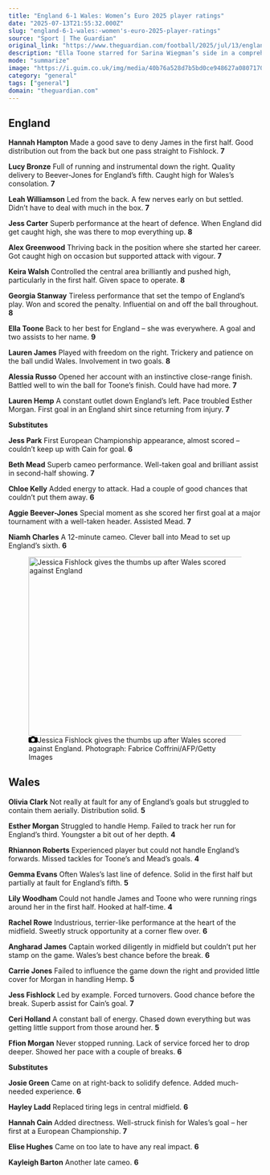 ```yaml
---
title: "England 6-1 Wales: Women’s Euro 2025 player ratings"
date: "2025-07-13T21:55:32.000Z"
slug: "england-6-1-wales:-women's-euro-2025-player-ratings"
source: "Sport | The Guardian"
original_link: "https://www.theguardian.com/football/2025/jul/13/england-6-1-wales-womens-euro-2025-player-ratings"
description: "Ella Toone starred for Sarina Wiegman’s side in a comprehensive victory, while Jess Fishlock was impressive despite defeat Hannah Hampton Made a good save to deny James in the first half. Good distribution out from the back but one pass straight to Fishlock. 7  Continue reading..."
mode: "summarize"
image: "https://i.guim.co.uk/img/media/40b76a528d7b5bd0ce948627a08071708e89ff0a/160_378_2357_1886/master/2357.jpg?width=1200&height=630&quality=85&auto=format&fit=crop&overlay-align=bottom%2Cleft&overlay-width=100p&overlay-base64=L2ltZy9zdGF0aWMvb3ZlcmxheXMvdGctZGVmYXVsdC5wbmc&enable=upscale&s=51c0761b13efa21e64f454eac02e6190"
category: "general"
tags: ["general"]
domain: "theguardian.com"
---
```

<div id="readability-page-1" class="page"><div id="maincontent"><h2 id="england">England</h2><p><strong>Hannah Hampton</strong> Made a good save to deny James in the first half. Good distribution out from the back but one pass straight to Fishlock. <strong>7</strong></p><p><strong>Lucy Bronze</strong> Full of running and instrumental down the right. Quality delivery to Beever-Jones for England’s fifth. Caught high for Wales’s consolation. <strong>7</strong></p><p><strong>Leah Williamson</strong> Led from the back. A few nerves early on but settled. Didn’t have to deal with much in the box. <strong>7</strong></p><p><strong>Jess Carter</strong> Superb performance at the heart of defence. When England did get caught high, she was there to mop everything up. <strong>8</strong></p><p><strong>Alex Greenwood</strong> Thriving back in the position where she started her career. Got caught high on occasion but supported attack with vigour. <strong>7</strong></p><p><strong>Keira Walsh</strong> Controlled the central area brilliantly and pushed high, particularly in the first half. Given space to operate. <strong>8</strong></p><p><strong>Georgia Stanway</strong> Tireless performance that set the tempo of England’s play. Won and scored the penalty. Influential on and off the ball throughout. <strong>8</strong></p><p><strong>Ella Toone</strong> Back to her best for England – she was everywhere. A goal and two assists to her name. <strong>9</strong></p><p><strong>Lauren James</strong> Played with freedom on the right. Trickery and patience on the ball undid Wales. Involvement in two goals. <strong>8</strong></p><p><strong>Alessia Russo</strong> Opened her account with an instinctive close-range finish. Battled well to win the ball for Toone’s finish. Could have had more. <strong>7</strong></p><p><strong>Lauren Hemp</strong> A constant outlet down England’s left. Pace troubled Esther Morgan. First goal in an England shirt since returning from injury. <strong>7</strong></p><p><strong>Substitutes</strong></p><p><strong>Jess Park</strong> First European Championship appearance, almost scored – couldn’t keep up with Cain for goal. <strong>6</strong></p><p><strong>Beth Mead</strong> Superb cameo performance. Well-taken goal and brilliant assist in second-half showing. <strong>7</strong></p><p><strong>Chloe Kelly</strong> Added energy to attack. Had a couple of good chances that couldn’t put them away. <strong>6</strong></p><p><strong>Aggie Beever-Jones</strong> Special moment as she scored her first goal at a major tournament with a well-taken header. Assisted Mead. <strong>7</strong></p><p><strong>Niamh Charles</strong> A 12-minute cameo. Clever ball into Mead to set up England’s sixth. <strong>6</strong></p><figure id="a13ce5b1-6616-4fd9-a322-61f57852fadf" data-spacefinder-role="inline" data-spacefinder-type="model.dotcomrendering.pageElements.ImageBlockElement"><div id="img-2"><picture><source srcset="https://i.guim.co.uk/img/media/3cfca0b1953c49a8d0f68dd08d463ac582275e63/261_0_3840_3071/master/3840.jpg?width=620&amp;dpr=2&amp;s=none&amp;crop=none" media="(min-width: 660px) and (-webkit-min-device-pixel-ratio: 1.25), (min-width: 660px) and (min-resolution: 120dpi)"><source srcset="https://i.guim.co.uk/img/media/3cfca0b1953c49a8d0f68dd08d463ac582275e63/261_0_3840_3071/master/3840.jpg?width=620&amp;dpr=1&amp;s=none&amp;crop=none" media="(min-width: 660px)"><source srcset="https://i.guim.co.uk/img/media/3cfca0b1953c49a8d0f68dd08d463ac582275e63/261_0_3840_3071/master/3840.jpg?width=605&amp;dpr=2&amp;s=none&amp;crop=none" media="(min-width: 480px) and (-webkit-min-device-pixel-ratio: 1.25), (min-width: 480px) and (min-resolution: 120dpi)"><source srcset="https://i.guim.co.uk/img/media/3cfca0b1953c49a8d0f68dd08d463ac582275e63/261_0_3840_3071/master/3840.jpg?width=605&amp;dpr=1&amp;s=none&amp;crop=none" media="(min-width: 480px)"><source srcset="https://i.guim.co.uk/img/media/3cfca0b1953c49a8d0f68dd08d463ac582275e63/261_0_3840_3071/master/3840.jpg?width=445&amp;dpr=2&amp;s=none&amp;crop=none" media="(min-width: 320px) and (-webkit-min-device-pixel-ratio: 1.25), (min-width: 320px) and (min-resolution: 120dpi)"><source srcset="https://i.guim.co.uk/img/media/3cfca0b1953c49a8d0f68dd08d463ac582275e63/261_0_3840_3071/master/3840.jpg?width=445&amp;dpr=1&amp;s=none&amp;crop=none" media="(min-width: 320px)"><img alt="Jessica Fishlock gives the thumbs up after Wales scored against England" src="https://i.guim.co.uk/img/media/3cfca0b1953c49a8d0f68dd08d463ac582275e63/261_0_3840_3071/master/3840.jpg?width=445&amp;dpr=1&amp;s=none&amp;crop=none" width="445" height="355.8841145833333" loading="lazy"></picture></div><figcaption data-spacefinder-role="inline"><span><svg width="18" height="13" viewBox="0 0 18 13"><path d="M18 3.5v8l-1.5 1.5h-15l-1.5-1.5v-8l1.5-1.5h3.5l2-2h4l2 2h3.5l1.5 1.5zm-9 7.5c1.9 0 3.5-1.6 3.5-3.5s-1.6-3.5-3.5-3.5-3.5 1.6-3.5 3.5 1.6 3.5 3.5 3.5z"></path></svg></span><span>Jessica Fishlock gives the thumbs up after Wales scored against England.</span> Photograph: Fabrice Coffrini/AFP/Getty Images</figcaption></figure><h2 id="wales">Wales</h2><p><strong>Olivia Clark</strong> Not really at fault for any of England’s goals but struggled to contain them aerially. Distribution solid. <strong>5</strong></p><p><strong>Esther Morgan</strong> Struggled to handle Hemp. Failed to track her run for England’s third. Youngster a bit out of her depth. <strong>4</strong></p><p><strong>Rhiannon Roberts</strong> Experienced player but could not handle England’s forwards. Missed tackles for Toone’s and Mead’s goals. <strong>4</strong></p><p><strong>Gemma Evans</strong> Often Wales’s last line of defence. Solid in the first half but partially at fault for England’s fifth. <strong>5</strong></p><p><strong>Lily Woodham</strong> Could not handle James and Toone who were running rings around her in the first half. Hooked at half-time. <strong>4</strong></p><p><strong>Rachel Rowe</strong> Industrious, terrier-like performance at the heart of the midfield. Sweetly struck opportunity at a corner flew over. <strong>6</strong></p><p><strong>Angharad James</strong> Captain worked diligently in midfield but couldn’t put her stamp on the game. Wales’s best chance before the break. <strong>6</strong></p><p><strong>Carrie Jones</strong> Failed to influence the game down the right and provided little cover for Morgan in handling Hemp. <strong>5</strong></p><p><strong>Jess Fishlock</strong> Led by example. Forced turnovers. Good chance before the break. Superb assist for Cain’s goal. <strong>7</strong></p><p><strong>Ceri Holland</strong> A constant ball of energy. Chased down everything but was getting little support from those around her. <strong>5</strong></p><p><strong>Ffion Morgan</strong> Never stopped running. Lack of service forced her to drop deeper. Showed her pace with a couple of breaks. <strong>6</strong></p><p><strong>Substitutes</strong></p><p><strong>Josie Green</strong> Came on at right-back to solidify defence. Added much-needed experience. <strong>6</strong></p><p><strong>Hayley Ladd</strong> Replaced tiring legs in central midfield. <strong>6</strong></p><p><strong>Hannah Cain</strong> Added directness. Well-struck finish for Wales’s goal – her first at a European Championship. <strong>7</strong></p><p><strong>Elise Hughes</strong> Came on too late to have any real impact. <strong>6</strong></p><p><strong>Kayleigh Barton</strong> Another late cameo. <strong>6</strong></p></div></div>